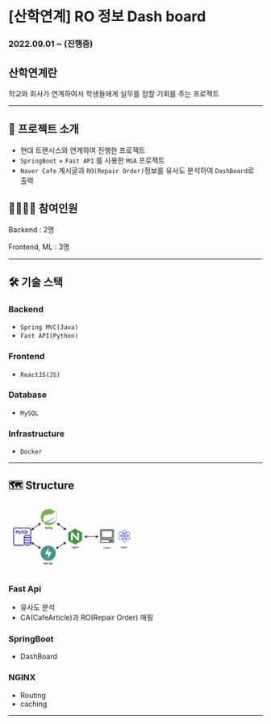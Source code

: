 # [산학연계] RO 정보 Dash board

### 2022.09.01 ~ (진행중)

## 산학연계란

학교와 회사가 연계하여서 학생들에게 실무를 접할 기회를 주는 프로젝트

---

## 💭 프로젝트 소개

- 현대 트랜시스와 연계하여 진행한 프로젝트
- `SpringBoot` + `Fast API` 를 사용한 `MSA` 프로젝트
- `Naver Cafe` 게시글과 `RO(Repair Order)`정보를 유사도 분석하여 `DashBoard`로 출력

## 👩‍👩‍👧‍👦 참여인원

Backend : 2명

Frontend, ML : 3명

---

## 🛠 기술 스택

### Backend

- `Spring MVC(Java)`
- `Fast API(Python)`

### Frontend

- `ReactJS(JS)`

### Database

- `MySQL`

### Infrastructure

- `Docker`

---

## 🗺 Structure

<img src="%5B%E1%84%89%E1%85%A1%E1%86%AB%E1%84%92%E1%85%A1%E1%86%A8%E1%84%8B%E1%85%A7%E1%86%AB%E1%84%80%E1%85%A8%5D%20RO%20%E1%84%8C%E1%85%A5%E1%86%BC%E1%84%87%E1%85%A9%20Dash%20board%20a24e63b0d7a3464abff704544d94233a/%25E1%2584%2589%25E1%2585%25B3%25E1%2584%258F%25E1%2585%25B3%25E1%2584%2585%25E1%2585%25B5%25E1%2586%25AB%25E1%2584%2589%25E1%2585%25A3%25E1%2586%25BA_2022-09-20_%25E1%2584%258B%25E1%2585%25A9%25E1%2584%258C%25E1%2585%25A5%25E1%2586%25AB_10.45.15.png" width="50%">

### Fast Api

- 유사도 분석
- CA(CafeArticle)과 RO(Repair Order) 매핑

### SpringBoot

- DashBoard

### NGINX

- Routing
- caching

---
